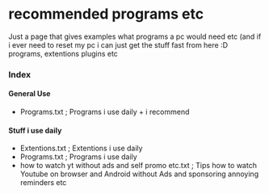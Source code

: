 # recommended programs etc
Just a page that gives examples what programs a pc would need etc (and if i ever need to reset my pc i can just get the stuff fast from here :D
programs, extentions plugins etc

### Index
#### General Use
- Programs.txt ; Programs i use daily + i recommend 
#### Stuff i use daily
- Extentions.txt ; Extentions i use daily
- Programs.txt ; Programs i use daily
- how to watch yt without ads and self promo etc.txt ; Tips how to watch Youtube on browser and Android without Ads and sponsoring annoying reminders etc
